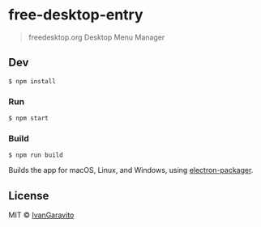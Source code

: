 # free-desktop-entry

> freedesktop.org Desktop Menu Manager

## Dev

```
$ npm install
```

### Run

```
$ npm start
```

### Build

```
$ npm run build
```

Builds the app for macOS, Linux, and Windows, using [electron-packager](https://github.com/electron-userland/electron-packager).


## License

MIT © [IvanGaravito](https://github.com/IvanGaravito)
